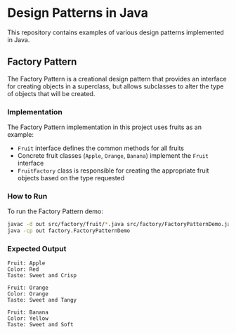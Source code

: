 # Design Patterns in Java

This repository contains examples of various design patterns implemented in Java.

## Factory Pattern

The Factory Pattern is a creational design pattern that provides an interface for creating objects in a superclass, but allows subclasses to alter the type of objects that will be created.

### Implementation

The Factory Pattern implementation in this project uses fruits as an example:

- `Fruit` interface defines the common methods for all fruits
- Concrete fruit classes (`Apple`, `Orange`, `Banana`) implement the `Fruit` interface
- `FruitFactory` class is responsible for creating the appropriate fruit objects based on the type requested

### How to Run

To run the Factory Pattern demo:

```bash
javac -d out src/factory/fruit/*.java src/factory/FactoryPatternDemo.java
java -cp out factory.FactoryPatternDemo
```

### Expected Output

```
Fruit: Apple
Color: Red
Taste: Sweet and Crisp

Fruit: Orange
Color: Orange
Taste: Sweet and Tangy

Fruit: Banana
Color: Yellow
Taste: Sweet and Soft
```
